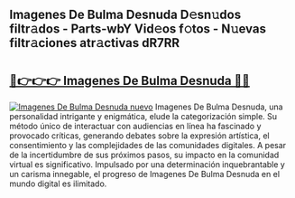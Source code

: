 ## Imagenes De Bulma Desnuda D𝚎sn𝚞dos filtr𝚊dos - Parts-wbY Vid𝚎os f𝚘tos - N𝚞evas filtr𝚊ciones atr𝚊ctivas dR7RR

# <h2><a href="http://mbavubn.tromn.icu/?c=Imagenes+De+Bulma+Desnuda">🔗👉👉👉 Imagenes De Bulma Desnuda 🔗🔗</a></h2>

[![Imagenes De Bulma Desnuda nuevo](https://i.imgur.com/pEAQMta.gif)](http://mbavubn.tromn.icu/?c=Imagenes+De+Bulma+Desnuda)
Imagenes De Bulma Desnuda, una personalidad intrigante y enigmática, elude la categorización simple. Su método único de interactuar con audiencias en línea ha fascinado y provocado críticas, generando debates sobre la expresión artística, el consentimiento y las complejidades de las comunidades digitales. A pesar de la incertidumbre de sus próximos pasos, su impacto en la comunidad virtual es significativo. Impulsado por una determinación inquebrantable y un carisma innegable, el progreso de Imagenes De Bulma Desnuda en el mundo digital es ilimitado.
